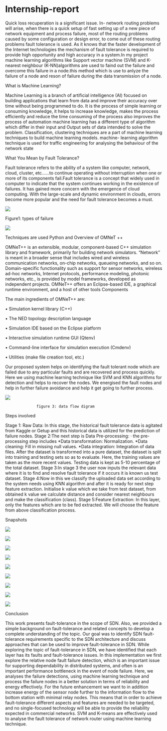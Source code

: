 # Internship-report
Quick loss recuperation is a significant issue. In- network routing problems will arise, when there is a quick setup of fast setting up of a new piece of network equipment and process failure, most of the routing problems caused by some configuration or design error, to come out of these routing problems fault tolerance is used. As it knows that the faster development of the Internet technologies the mechanism of fault tolerance is required to provide high opportunity and high accuracy in a system.In my project machine learning algorithms like Support vector machine (SVM) and K-nearest neighbour (K-NN)algorithms are used to faind out the failure and overcome this failure in a node.this method which is use to anlyze the failure of a node and reson of failure during the data transmission of a node.

What is Machine Learning?

Machine Learning is a branch of artificial intelligence (AI) focused on building applications that learn from data and improve their accuracy over time without being programmed to do. It is the process of simple learning or consuming knowledge, it helps to increase knowledge, makes the process efficiently and reduce the time consuming of the process also improves the process of automation machine learning has a different type of algorithm which differ in their input and Output sets of data intended to solve the problem. Classification, clustering techniques are a part of machine learning techniques to build machine learning models. machine- learning algorithm technique is used for traffic engineering for analysing the behaviour of the network state


 What You Mean by Fault Tolerance?
 
Fault tolerance refers to the ability of a system like computer, network, cloud, cluster, etc…...to continue operating without interruption when one or more of its components fail.Fault tolerance is a concept that widely used in computer to indicate that the system continues working in the existence of failures. It has gained more concern with the emergence of cloud computing. With the large-scale and dynamic environment in clouds, errors become more popular and the need for fault tolerance becomes a must. 

![](types%20of%20faulttolerance.png)

Figure1: types of failure

![](relationship%20digram%20of%20fault%20error%20failure.png)

Techniques are used 
Python and 
Overview of OMNeT ++

OMNeT++ is an extensible, modular, component-based C++ simulation library and framework, primarily for building network simulators. “Network” is meant in a broader sense that includes wired and wireless communication networks, on-chip networks, queueing networks, and so on. Domain-specific functionality such as support for sensor networks, wireless ad-hoc networks, Internet protocols, performance modeling, photonic networks, etc., is provided by model frameworks, developed as independent projects. OMNeT++ offers an Eclipse-based IDE, a graphical runtime environment, and a host of other tools
Components

The main ingredients of OMNeT++ are:

•	Simulation kernel library (C++)

•	The NED topology description language

•	Simulation IDE based on the Eclipse platform

•	Interactive simulation runtime GUI (Qtenv)

•	Command-line interface for simulation execution (Cmdenv)

•	Utilities (make file creation tool, etc.)

Our proposed system helps on identifying the fault tolerant node which are failed due to any particular faults and are recovered and process quickly. Here we using machine learning technique like SVM and KNN algorithms for detection and helps to recover the nodes. We energised the fault nodes and help in further failure avoidance and help it get going to further process.

![](dataflow%20digram.png)

                  figure 3: data flow digram

Steps involved

Stage 1: Raw Data: In this stage, the historical fault tolerance data is agitated from Kaggle or Getup and this historical data is utilized for the prediction of failure nodes.
Stage 2:The next step is Data Pre-processing: · the pre-processing step includes
*Data transformation: Normalization.
*Data cleaning: Fill in missing null values.
*Data integration: Integration of data files.
After the dataset is transformed into a pure dataset, the dataset is split into training and testing sets so as to evaluate. Here, the training values are taken as the more recent values. Testing data is kept as 5-10 percentage of the total dataset.
Stage 3:In stage 3 the user now inputs the relevant data where it is to find and resolve fault tolerance if it occurs it is known us test dataset.
Stage 4:Now in this we classify the uploaded data set according to the system needs using KNN algorithm and after it is ready for next step feature extraction. Initialise k value which we take from test dataset, from obtained k value we calculate distance and consider nearest neighbours and make the classification (class).
Stage 5:Feature Extraction: In this layer, only the features which are to be fed extracted. We will choose the feature from above classification process.

Snapshots

![](calculation%20of%20hybrid%201.png)

![](graphical%20representation%20of%20hybrid%201A.png)

![](calculation%20of%20Kernal%202.png)

![](Graphical%20represenation%20of%20kernel%20nodes%202A.png)

![](calculation%20of%20single%20nodes%203.png)

![](graphical%20representation%20single%20nodes%203A.png)

![](calculation%20of%20visualization%20using%20SVM%204.png)

![](graphical%20represenation%20of%20visualization%204A.png)

![](AUC%20calculation.png)

Conclusion

This work presents fault-tolerance in the scope of SDN. Also, we provided a simple background on fault-tolerance and related concepts to develop a complete understanding of the topic. Our goal was to identify SDN fault-tolerance requirements specific to the SDN architecture and discuss approaches that can be used to improve fault-tolerance in SDN. While exploring the topic of fault-tolerance in SDN, we have identified that each layer has its faults and fault-tolerance issues. In this implementation we first explore the relative node fault failure detection, which is an important issue for supporting dependability in distributed systems, and often is an important performance bottleneck in the event of node failure. Here, we analyses the failure detections, using machine learning technique and process the failure nodes in a better solution in terms of reliability and energy effectively. For the future enhancement we want to in addition increase energy of the sensor node further to the information flow to the bottom station with minimal relay nodes. This means that in order to achieve fault-tolerance different aspects and features are needed to be targeted, and no single-focused technology will be able to provide the reliability expected in commercial networks. SVM and K-means are effectively used to analyse the fault tolerance of network router using machine learning technique.





















































 
 
 
 
 
 
 
 
 
 
 
 
 
 
 
 
 
 
